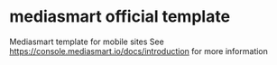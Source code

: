# mediasmart official template

Mediasmart template for mobile sites
See https://console.mediasmart.io/docs/introduction for more information
